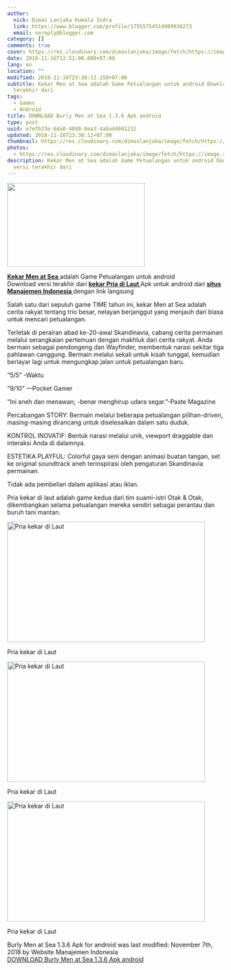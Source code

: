 ```yaml
---
author:
  nick: Dimas Lanjaka Kumala Indra
  link: https://www.blogger.com/profile/17555754514989936273
  email: noreply@blogger.com
category: []
comments: true
cover: https://res.cloudinary.com/dimaslanjaka/image/fetch/https://image.revdl.com/2017/burly-men-at-sea-1.png
date: 2018-11-16T12:51:00.000+07:00
lang: en
location: ""
modified: 2018-11-16T23:38:12.159+07:00
subtitle: Kekar Men at Sea adalah Game Petualangan untuk android Download versi
  terakhir dari
tags:
  - Games
  - Android
title: DOWNLOAD Burly Men at Sea 1.3.6 Apk android
type: post
uuid: e7efb33e-64a0-4888-8ea3-4aba44601232
updated: 2018-11-16T23:38:12+07:00
thumbnail: https://res.cloudinary.com/dimaslanjaka/image/fetch/https://image.revdl.com/2017/burly-men-at-sea-1.png
photos:
  - https://res.cloudinary.com/dimaslanjaka/image/fetch/https://image.revdl.com/2017/burly-men-at-sea-1.png
description: Kekar Men at Sea adalah Game Petualangan untuk android Download
  versi terakhir dari
---
```


<a href="https://res.cloudinary.com/dimaslanjaka/image/fetch/https://image.revdl.com/2017/burly-men-at-sea-1.png" imageanchor="1" rel="noopener noreferer nofollow"><img border="0" src="https://res.cloudinary.com/dimaslanjaka/image/fetch/https://image.revdl.com/2017/burly-men-at-sea-1.png" width="320" height="195" data-original-width="460" data-original-height="280"></a><div>    <p>        <a href="https://web-manajemen.blogspot.com/">            <strong>Kekar Men at Sea</strong>        </a>        adalah Game Petualangan untuk android         <br>        Download versi terakhir dari         <strong>            <a href="https://web-manajemen.blogspot.com/">                kekar Pria di Laut             </a>        </strong>        Apk untuk android dari         <strong>            <a href="https://web-manajemen.blogspot.com/">                situs Manajemen Indonesia             </a>        </strong>        dengan link langsung     </p>    <p>        Salah satu dari sepuluh game TIME tahun ini, kekar Men at Sea adalah         cerita rakyat tentang trio besar, nelayan berjanggut yang menjauh dari         biasa untuk mencari petualangan.     </p>    <p>        Terletak di perairan abad ke-20-awal Skandinavia, cabang cerita         permainan melalui serangkaian pertemuan dengan makhluk dari cerita         rakyat. Anda bermain sebagai pendongeng dan Wayfinder, membentuk narasi         sekitar tiga pahlawan canggung. Bermain melalui sekali untuk kisah         tunggal, kemudian berlayar lagi untuk mengungkap jalan untuk         petualangan baru.     </p>    <p>        “5/5” -Waktu     </p>    <p>        “9/10” —Pocket Gamer     </p>    <p>        “Ini aneh dan menawan; -benar menghirup udara segar.”-Paste Magazine     </p>    <p>        Percabangan STORY: Bermain melalui beberapa petualangan pilihan-driven,         masing-masing dirancang untuk diselesaikan dalam satu duduk.     </p>    <p>        KONTROL INOVATIF: Bentuk narasi melalui unik, viewport draggable dan         interaksi Anda di dalamnya.     </p>    <p>        ESTETIKA PLAYFUL: Colorful gaya seni dengan animasi buatan tangan, set         ke original soundtrack aneh terinspirasi oleh pengaturan Skandinavia         permainan.     </p>    <p>        Tidak ada pembelian dalam aplikasi atau iklan.     </p>    <p>        Pria kekar di laut adalah game kedua dari tim suami-istri Otak &amp;         Otak, dikembangkan selama petualangan mereka sendiri sebagai perantau         dan buruh tani mantan.     </p>    <div>        <a href="https://web-manajemen.blogspot.com/">            <img alt="Pria kekar di Laut" width="460" height="280" src="https://res.cloudinary.com/dimaslanjaka/image/fetch/https://image.revdl.com/2017/burly-men-at-sea-1.png">        </a>        <p>            Pria kekar di Laut         </p>    </div>    <div>        <a href="https://web-manajemen.blogspot.com/">            <img alt="Pria kekar di Laut" width="460" height="280" src="https://res.cloudinary.com/dimaslanjaka/image/fetch/https://image.revdl.com/2017/burly-men-at-sea-2.png">        </a>        <p>            Pria kekar di Laut         </p>    </div>    <div>        <a href="https://web-manajemen.blogspot.com/">            <img alt="Pria kekar di Laut" width="460" height="280" src="https://res.cloudinary.com/dimaslanjaka/image/fetch/https://image.revdl.com/2017/burly-men-at-sea-3.png">        </a>        <p>            Pria kekar di Laut         </p>    </div>    <div>        Burly Men at Sea 1.3.6 Apk for android was last modified: November 7th,         2018 by Website Manajemen Indonesia     </div>    <div>    </div></div><div>    <a href="https://dimaslanjaka-storage.000webhostapp.com/revdl.php?download&amp;path=/burly-men-at-sea-apk-download.html/" target="_blank" rel="noopener noreferer nofollow">        DOWNLOAD Burly Men at Sea 1.3.6 Apk android     </a></div>